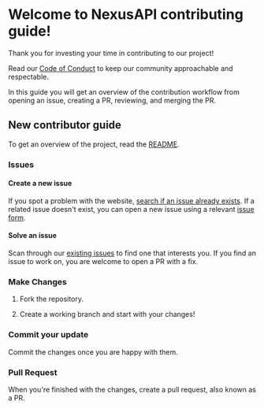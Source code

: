 # Welcome to NexusAPI contributing guide!

Thank you for investing your time in contributing to our project!

Read our [Code of Conduct](./CODE_OF_CONDUCT.md) to keep our community approachable and respectable.

In this guide you will get an overview of the contribution workflow from opening an issue, creating a PR, reviewing, and merging the PR.

## New contributor guide

To get an overview of the project, read the [README](README.md). 

### Issues

#### Create a new issue

If you spot a problem with the website, [search if an issue already exists](https://github.com/nexusupportal/NexusAPI/issues). If a related issue doesn't exist, you can open a new issue using a relevant [issue form](https://github.com/nexusuportal/NexusAPI/issues/new/choose).

#### Solve an issue

Scan through our [existing issues](https://github.com/nexussupportal/NexusAPI/issues) to find one that interests you. If you find an issue to work on, you are welcome to open a PR with a fix.

### Make Changes

1. Fork the repository.

2. Create a working branch and start with your changes!

### Commit your update

Commit the changes once you are happy with them.

### Pull Request

When you're finished with the changes, create a pull request, also known as a PR.
